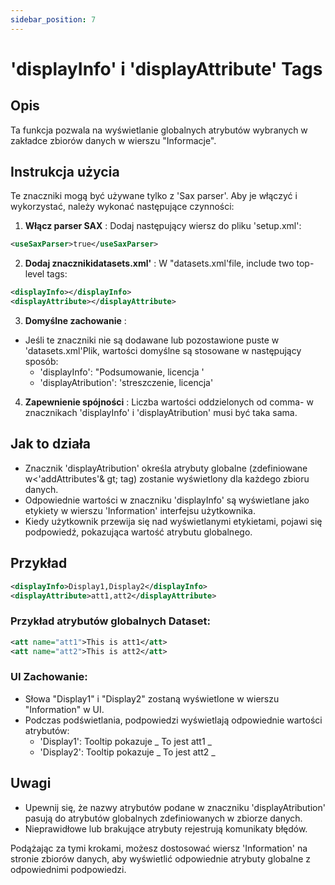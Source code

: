 ```yaml
---
sidebar_position: 7
---
```

# 'displayInfo' i 'displayAttribute' Tags

## Opis
Ta funkcja pozwala na wyświetlanie globalnych atrybutów wybranych w zakładce zbiorów danych w wierszu "Informacje".

## Instrukcja użycia
Te znaczniki mogą być używane tylko z 'Sax parser'. Aby je włączyć i wykorzystać, należy wykonać następujące czynności:

1.  **Włącz parser SAX** :
Dodaj następujący wiersz do pliku 'setup.xml':
   ```xml
   <useSaxParser>true</useSaxParser>
   ```

2.  **Dodaj znacznikidatasets.xml'** :
W "datasets.xml'file, include two top- level tags:
   ```xml
   <displayInfo></displayInfo>
   <displayAttribute></displayAttribute>
   ```

3.  **Domyślne zachowanie** :
   - Jeśli te znaczniki nie są dodawane lub pozostawione puste w 'datasets.xml'Plik, wartości domyślne są stosowane w następujący sposób:
     - 'displayInfo': "Podsumowanie, licencja '
     - 'displayAtribution': 'streszczenie, licencja'

4.  **Zapewnienie spójności** :
Liczba wartości oddzielonych od comma- w znacznikach 'displayInfo' i 'displayAtribution' musi być taka sama.

## Jak to działa
- Znacznik 'displayAtribution' określa atrybuty globalne (zdefiniowane w&lt;'addAttributes'& gt; tag) zostanie wyświetlony dla każdego zbioru danych.
- Odpowiednie wartości w znaczniku 'displayInfo' są wyświetlane jako etykiety w wierszu 'Information' interfejsu użytkownika.
- Kiedy użytkownik przewija się nad wyświetlanymi etykietami, pojawi się podpowiedź, pokazująca wartość atrybutu globalnego.

## Przykład
```xml
<displayInfo>Display1,Display2</displayInfo>
<displayAttribute>att1,att2</displayAttribute>
```

### Przykład atrybutów globalnych Dataset:
```xml
<att name="att1">This is att1</att>
<att name="att2">This is att2</att>
```

### UI Zachowanie:
- Słowa "Display1" i "Display2" zostaną wyświetlone w wierszu "Information" w UI.
- Podczas podświetlania, podpowiedzi wyświetlają odpowiednie wartości atrybutów:
  - 'Display1': Tooltip pokazuje _ To jest att1 _
  - 'Display2': Tooltip pokazuje _ To jest att2 _

## Uwagi
- Upewnij się, że nazwy atrybutów podane w znaczniku 'displayAtribution' pasują do atrybutów globalnych zdefiniowanych w zbiorze danych.
- Nieprawidłowe lub brakujące atrybuty rejestrują komunikaty błędów.

Podążając za tymi krokami, możesz dostosować wiersz 'Information' na stronie zbiorów danych, aby wyświetlić odpowiednie atrybuty globalne z odpowiednimi podpowiedzi.

